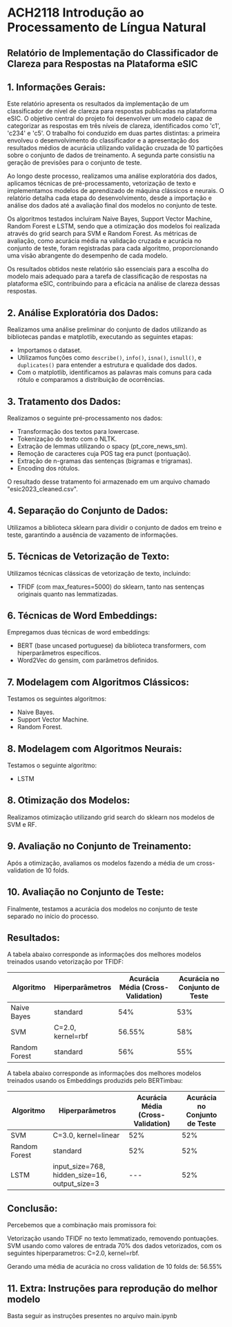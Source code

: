 # ACH2118 Introdução ao Processamento de Língua Natural 
## Relatório de Implementação do Classificador de Clareza para Respostas na Plataforma eSIC

## 1. Informações Gerais:

Este relatório apresenta os resultados da implementação de um classificador de nível de clareza para respostas publicadas na plataforma eSIC. O objetivo central do projeto foi desenvolver um modelo capaz de categorizar as respostas em três níveis de clareza, identificados como 'c1', 'c234' e 'c5'. O trabalho foi conduzido em duas partes distintas: a primeira envolveu o desenvolvimento do classificador e a apresentação dos resultados médios de acurácia utilizando validação cruzada de 10 partições sobre o conjunto de dados de treinamento. A segunda parte consistiu na geração de previsões para o conjunto de teste.

Ao longo deste processo, realizamos uma análise exploratória dos dados, aplicamos técnicas de pré-processamento, vetorização de texto e implementamos modelos de aprendizado de máquina clássicos e neurais. O relatório detalha cada etapa do desenvolvimento, desde a importação e análise dos dados até a avaliação final dos modelos no conjunto de teste.

Os algoritmos testados incluíram Naive Bayes, Support Vector Machine, Random Forest e LSTM, sendo que a otimização dos modelos foi realizada através do grid search para SVM e Random Forest. As métricas de avaliação, como acurácia média na validação cruzada e acurácia no conjunto de teste, foram registradas para cada algoritmo, proporcionando uma visão abrangente do desempenho de cada modelo.

Os resultados obtidos neste relatório são essenciais para a escolha do modelo mais adequado para a tarefa de classificação de respostas na plataforma eSIC, contribuindo para a eficácia na análise de clareza dessas respostas.

## 2. Análise Exploratória dos Dados:

Realizamos uma análise preliminar do conjunto de dados utilizando as bibliotecas pandas e matplotlib, executando as seguintes etapas:

- Importamos o dataset.
- Utilizamos funções como `describe()`, `info()`, `isna()`, `isnull()`, e `duplicates()` para entender a estrutura e qualidade dos dados.
- Com o matplotlib, identificamos as palavras mais comuns para cada rótulo e comparamos a distribuição de ocorrências.

## 3. Tratamento dos Dados:

Realizamos o seguinte pré-processamento nos dados:

- Transformação dos textos para lowercase.
- Tokenização do texto com o NLTK.
- Extração de lemmas utilizando o spacy (pt_core_news_sm).
- Remoção de caracteres cuja POS tag era punct (pontuação).
- Extração de n-gramas das sentenças (bigramas e trigramas).
- Encoding dos rótulos.

O resultado desse tratamento foi armazenado em um arquivo chamado "esic2023_cleaned.csv".

## 4. Separação do Conjunto de Dados:

Utilizamos a biblioteca sklearn para dividir o conjunto de dados em treino e teste, garantindo a ausência de vazamento de informações.

## 5. Técnicas de Vetorização de Texto:

Utilizamos técnicas clássicas de vetorização de texto, incluindo:

- TFIDF (com max_features=5000) do sklearn, tanto nas sentenças originais quanto nas lemmatizadas.

## 6. Técnicas de Word Embeddings:

Empregamos duas técnicas de word embeddings:

- BERT (base uncased portuguese) da biblioteca transformers, com hiperparâmetros específicos.
- Word2Vec do gensim, com parâmetros definidos.

## 7. Modelagem com Algoritmos Clássicos:

Testamos os seguintes algoritmos:

- Naive Bayes.
- Support Vector Machine.
- Random Forest.

## 8. Modelagem com Algoritmos Neurais:

Testamos o seguinte algoritmo:

- LSTM

## 8. Otimização dos Modelos:

Realizamos otimização utilizando grid search do sklearn nos modelos de SVM e RF.

## 9. Avaliação no Conjunto de Treinamento:

Após a otimização, avaliamos os modelos fazendo a média de um cross-validation de 10 folds.

## 10. Avaliação no Conjunto de Teste:

Finalmente, testamos a acurácia dos modelos no conjunto de teste separado no início do processo.

## Resultados:

A tabela abaixo corresponde as informações dos melhores modelos treinados usando vetorização por TFIDF:

| Algoritmo            | Hiperparâmetros              | Acurácia Média (Cross-Validation) | Acurácia no Conjunto de Teste |
|----------------------|------------------------------|-----------------------------------|---------------------------------|
| Naive Bayes          | standard                     | 54%                               | 53%                             |
| SVM                  | C=2.0, kernel=rbf            | 56.55%                            | 58%                             |
| Random Forest        | standard                     | 56%                               | 55%                             |

A tabela abaixo corresponde as informações dos melhores modelos treinados usando os Embeddings produzids pelo BERTimbau:

| Algoritmo            | Hiperparâmetros              | Acurácia Média (Cross-Validation) | Acurácia no Conjunto de Teste |
|----------------------|------------------------------|-----------------------------------|---------------------------------|
| SVM                  | C=3.0, kernel=linear         | 52%                               | 52%                             |
| Random Forest        | standard                     | 52%                               | 52%                             |
| LSTM                 | input_size=768, hidden_size=16, output_size=3                    | ---|                        52% |

## Conclusão:

Percebemos que a combinação mais promissora foi:

Vetorização usando TFIDF no texto lemmatizado, removendo pontuações. SVM usando como valores de entrada 70% dos dados vetorizados, com os seguintes hiperparametros: C=2.0, kernel=rbf.

Gerando uma média de acurácia no cross validation de 10 folds de: 56.55%

## 11. Extra: Instruções para reprodução do melhor modelo

Basta seguir as instruções presentes no arquivo main.ipynb